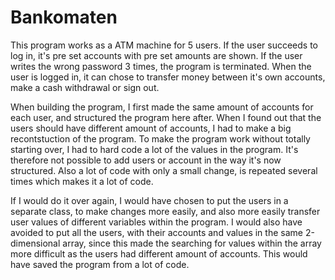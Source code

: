 # Bankomaten
This program works as a ATM machine for 5 users. If the user succeeds to log in, it's pre set accounts with pre set amounts are shown. 
If the user writes the wrong password 3 times, the program is terminated.
When the user is logged in, it can chose to transfer money between it's own accounts, make a cash withdrawal or sign out.

When building the program, I first made the same amount of accounts for each user, and structured the program here after. When I found out
that the users should have different amount of accounts, I had to make a big recontstuction of the program. To make the program work without totally
starting over, I had to hard code a lot of the values in the program. It's therefore not possible to add users or account in the way it's now structured.
Also a lot of code with only a small change, is repeated several times which makes it a lot of code.

If I would do it over again, I would have chosen to put the users in a separate class, to make changes more easily, and also more easily transfer user values of
different variables within the program. I would also have avoided to put all the users, with their accounts and values in the same 2-dimensional array, since this 
made the searching for values within the array more difficult as the users had different amount of accounts. This would have saved the program from a lot
of code.
